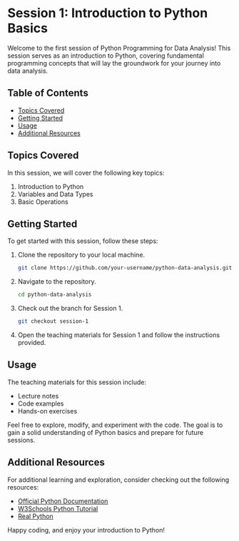 # Session 1: Introduction to Python Basics

Welcome to the first session of Python Programming for Data Analysis! This session serves as an introduction to Python, covering fundamental programming concepts that will lay the groundwork for your journey into data analysis.

## Table of Contents

- [Topics Covered](#topics-covered)
- [Getting Started](#getting-started)
- [Usage](#usage)
- [Additional Resources](#additional-resources)

## Topics Covered

In this session, we will cover the following key topics:

1. Introduction to Python
2. Variables and Data Types
3. Basic Operations

## Getting Started

To get started with this session, follow these steps:

1. Clone the repository to your local machine.
   ```bash
   git clone https://github.com/your-username/python-data-analysis.git
   ```

2. Navigate to the repository.
   ```bash
   cd python-data-analysis
   ```

3. Check out the branch for Session 1.
   ```bash
   git checkout session-1
   ```

4. Open the teaching materials for Session 1 and follow the instructions provided.

## Usage

The teaching materials for this session include:
- Lecture notes
- Code examples
- Hands-on exercises

Feel free to explore, modify, and experiment with the code. The goal is to gain a solid understanding of Python basics and prepare for future sessions.

## Additional Resources

For additional learning and exploration, consider checking out the following resources:

- [Official Python Documentation](https://docs.python.org/3/)
- [W3Schools Python Tutorial](https://www.w3schools.com/python/)
- [Real Python](https://realpython.com/)

Happy coding, and enjoy your introduction to Python!

